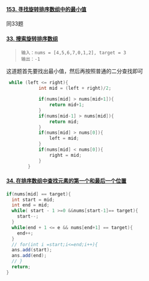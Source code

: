 #### [153. 寻找旋转排序数组中的最小值](https://leetcode-cn.com/problems/find-minimum-in-rotated-sorted-array/)

同33题

#### [33. 搜索旋转排序数组](https://leetcode-cn.com/problems/search-in-rotated-sorted-array/)

> ```
> 输入：nums = [4,5,6,7,0,1,2], target = 3
> 输出：-1
> ```



这道题首先要找出最小值，然后再按照普通的二分查找即可

```java
 while (left <= right){
            int mid = (left + right)/2;

            if(nums[mid] > nums[mid+1]){
                return mid+1;
            }
            if(nums[mid-1] > nums[mid]){
                return mid;
            }
            if(nums[mid] > nums[0]){
                left = mid;
            }
            if(nums[mid] < nums[0]){
                right = mid;
            }
        }
```



#### [34. 在排序数组中查找元素的第一个和最后一个位置](https://leetcode-cn.com/problems/find-first-and-last-position-of-element-in-sorted-array/)

```java
if(nums[mid] == target){
  int start = mid;
  int end = mid;
  while( start - 1 >=0 &&nums[start-1]== target){
    start--;
  }
  while(end + 1 <= e && nums[end+1] == target){
    end++;
  }
  // for(int i =start;i<=end;i++){
  ans.add(start);
  ans.add(end);
  // }
  return;
}
```

